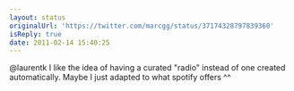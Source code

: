 ```yaml
---
layout: status
originalUrl: 'https://twitter.com/marcgg/status/37174328797839360'
isReply: true
date: 2011-02-14 15:40:25
---
```


@laurentk I like the idea of having a curated "radio" instead of one created automatically. Maybe I just adapted to what spotify offers ^^
